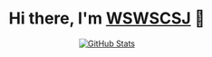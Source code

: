 <p>
  <h1 align="center">
    <b>Hi there, I'm <a href="https://github.com/WSWSCSJ">WSWSCSJ</a> 👋</b>
  </h1>
</p>

<p align="center">
  <a href="https://github.com/WSWSCSJ">
    <img alt="GitHub Stats" src="https://github-readme-stats.vercel.app/api?username=WSWSCSJ&hide=issues&hide_title=true&include_all_commits=true&bg_color=30,e96443,904e95&title_color=fff&text_color=fff" />
    </a>
</p>